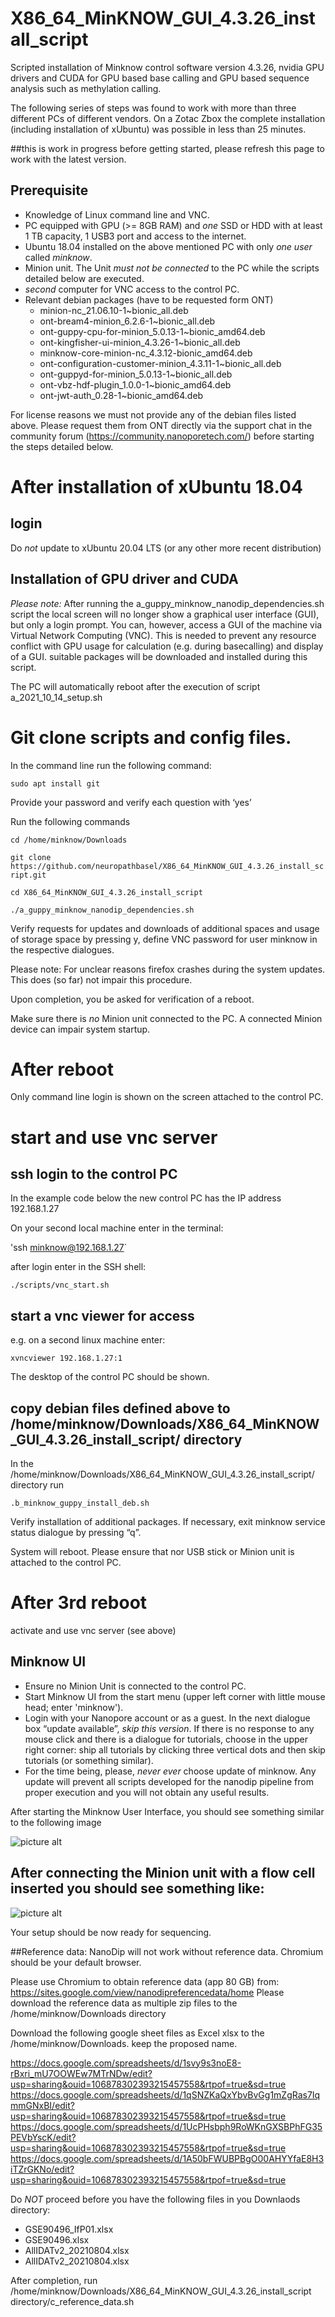 # X86_64_MinKNOW_GUI_4.3.26_install_script #

Scripted installation of Minknow control software version 4.3.26, nvidia GPU drivers and CUDA for GPU based base calling and GPU based sequence analysis such as methylation calling.

The following series of steps was found to work with more than three different PCs of different vendors. On a Zotac Zbox the complete installation (including installation of xUbuntu) was possible in less than 25 minutes.

##this is work in progress
before getting started, please refresh this page to work with the latest version.

## Prerequisite
* Knowledge of Linux command line and VNC.
* PC equipped with GPU (>= 8GB RAM) and *one* SSD or HDD with at least 1 TB capacity, 1 USB3 port and access to the internet.
* Ubuntu 18.04 installed on the above mentioned PC with only *one user* called *minknow*.
* Minion unit. The Unit *must not be connected*  to the PC while the scripts detailed below are executed.
* *second* computer for VNC access to the control PC.  
* Relevant debian packages (have to be requested form ONT)
  * minion-nc_21.06.10-1~bionic_all.deb
  * ont-bream4-minion_6.2.6-1~bionic_all.deb
  * ont-guppy-cpu-for-minion_5.0.13-1~bionic_amd64.deb
  * ont-kingfisher-ui-minion_4.3.26-1~bionic_all.deb
  * minknow-core-minion-nc_4.3.12-bionic_amd64.deb
  * ont-configuration-customer-minion_4.3.11-1~bionic_all.deb
  * ont-guppyd-for-minion_5.0.13-1~bionic_all.deb
  * ont-vbz-hdf-plugin_1.0.0-1~bionic_amd64.deb
  * ont-jwt-auth_0.28-1~bionic_amd64.deb

For license reasons we must not provide any of the debian files listed above. Please request them from ONT directly via the support chat in the community forum (https://community.nanoporetech.com/) before starting the steps detailed below.

# After installation of xUbuntu 18.04
## login
Do *not* update to xUbuntu 20.04 LTS (or any other more recent distribution)

## Installation of GPU driver and CUDA
*Please note:* After running the a_guppy_minknow_nanodip_dependencies.sh script the local screen will no longer show a graphical user interface (GUI), but only a login prompt. You can, however, access a GUI of the machine via Virtual Network Computing (VNC). This is needed to prevent any resource conflict with GPU usage for calculation (e.g. during basecalling) and display of a GUI. suitable packages will be downloaded and installed during this script.

The PC will automatically reboot after the execution of script  a_2021_10_14_setup.sh

# Git clone scripts and config files.
In the command line run the following command:

`sudo apt install git`

Provide your password and verify each question with ‘yes’

Run the following commands

`cd /home/minknow/Downloads`

`git clone https://github.com/neuropathbasel/X86_64_MinKNOW_GUI_4.3.26_install_script.git`

`cd X86_64_MinKNOW_GUI_4.3.26_install_script`

`./a_guppy_minknow_nanodip_dependencies.sh`

Verify requests for updates and downloads of additional spaces and usage of storage space by pressing y, define VNC password for user minknow in the respective dialogues.

Please note:  For unclear reasons firefox crashes during the system updates. This does (so far) not impair this procedure.

Upon completion, you be asked for verification of a reboot.

Make sure there is *no* Minion unit connected to the PC. A connected Minion device can impair system startup.

# After reboot

Only command line login is shown on the screen attached to the control PC.

# start and use vnc server
## ssh login to the control PC

In the example code below the new control PC has the IP address 192.168.1.27

On your second local machine enter in the terminal:

'ssh minknow@192.168.1.27`

after login enter in the SSH shell:

`./scripts/vnc_start.sh`

## start a vnc viewer for access
e.g. on a second linux machine enter:

`xvncviewer 192.168.1.27:1`

The desktop of the control PC should be shown.

## copy debian files defined above to /home/minknow/Downloads/X86_64_MinKNOW_GUI_4.3.26_install_script/ directory

In the /home/minknow/Downloads/X86_64_MinKNOW_GUI_4.3.26_install_script/ directory run

`.b_minknow_guppy_install_deb.sh`

Verify installation of additional packages.
If necessary, exit minknow service status dialogue by pressing “q”.

System will reboot.
Please ensure that nor USB stick or Minion unit is attached to the control PC.

# After 3rd reboot
activate and use vnc server (see above)

## Minknow UI
* Ensure no Minion Unit is connected to the control PC.
* Start Minknow UI from the start menu (upper left corner with little mouse head; enter 'minknow').
* Login with your Nanopore account or as a guest. In the next dialogue box “update available”, *skip this version*. If there is no response to any mouse click and there is a dialogue for tutorials, choose in the upper right corner: ship all tutorials by clicking three vertical dots and then skip tutorials (or something similar).
* For the time being, please, *never ever* choose update of minknow. Any update will prevent all scripts developed for the nanodip pipeline from proper execution and you will not obtain any useful results.

After starting the Minknow User Interface, you should see something similar to the following image

![picture alt](https://github.com/neuropathbasel/X86_64_MinKNOW_GUI_4.3.26_install_script/blob/main/Minknow_UI_start_screen.png)

## After connecting the Minion unit with a flow cell inserted you should see something like:

![picture alt](https://github.com/neuropathbasel/X86_64_MinKNOW_GUI_4.3.26_install_script/blob/main/Minknow_UI_Minion_w_FC.png)

Your setup should be now ready for sequencing.

##Reference data:
NanoDip will not work without reference data.
Chromium should be your default browser.

Please use Chromium to obtain reference data (app 80 GB) from:
https://sites.google.com/view/nanodipreferencedata/home
Please download the reference data as multiple zip files to the /home/minknow/Downloads directory

Download the following google sheet files as Excel xlsx to the /home/minknow/Downloads.
keep the proposed name.

https://docs.google.com/spreadsheets/d/1svy9s3noE8-rBxri_mU7OOWEw7MTrNDw/edit?usp=sharing&ouid=106878302393215457558&rtpof=true&sd=true
https://docs.google.com/spreadsheets/d/1qSNZKaQxYbvBvGg1mZgRas7IqmmGNxBI/edit?usp=sharing&ouid=106878302393215457558&rtpof=true&sd=true
https://docs.google.com/spreadsheets/d/1UcPHsbph9RoWKnGXSBPhFG35PEVbYscK/edit?usp=sharing&ouid=106878302393215457558&rtpof=true&sd=true
https://docs.google.com/spreadsheets/d/1A50bFWUBPBgO00AHYYfaE8H3iTZrGKNo/edit?usp=sharing&ouid=106878302393215457558&rtpof=true&sd=true

Do *NOT* proceed before you have the following files in you Downlaods directory:
* GSE90496_IfP01.xlsx
* GSE90496.xlsx
* AllIDATv2_20210804.xlsx
* AllIDATv2_20210804.xlsx


After completion, run
/home/minknow/Downloads/X86_64_MinKNOW_GUI_4.3.26_install_script directory/c_reference_data.sh
